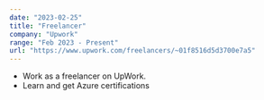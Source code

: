 ```yaml
---
date: "2023-02-25"
title: "Freelancer"
company: "Upwork"
range: "Feb 2023 - Present"
url: "https://www.upwork.com/freelancers/~01f8516d5d3700e7a5"
---
```


- Work as a freelancer on UpWork.
- Learn and get Azure certifications

<!-- - Submitted a White Paper for Nous Infosystems in 1500 words with a rating of 5.0/5.0. -->